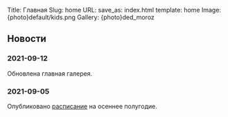 Title: Главная
Slug: home
URL:
save_as: index.html
template: home
Image: {photo}default/kids.png
Gallery: {photo}ded_moroz

## Новости

### 2021-09-12
Обновлена главная галерея.

### 2021-09-05
Опубликовано [расписание]({filename}./schedule.md) на осеннее полугодие.

